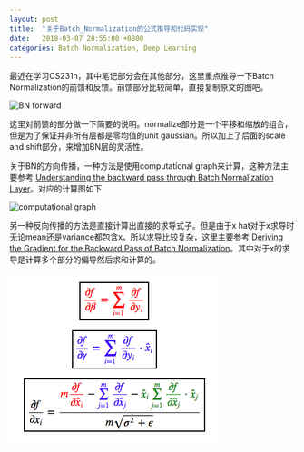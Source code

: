 ```yaml
---
layout: post
title:  "关于Batch_Normalization的公式推导和代码实现"
date:   2018-03-07 20:55:00 +0800
categories: Batch Normalization, Deep Learning
---
```


最近在学习CS231n，其中笔记部分会在其他部分，这里重点推导一下Batch Normalization的前馈和反馈。前馈部分比较简单，直接复制原文的图吧。

![BN forward](https://kratzert.github.io/images/bn_backpass/bn_algorithm.PNG)

这里对前馈的部分做一下简要的说明。normalize部分是一个平移和缩放的组合，但是为了保证并非所有层都是零均值的unit gaussian。所以加上了后面的scale and shift部分，来增加BN层的灵活性。

关于BN的方向传播，一种方法是使用computational graph来计算，这种方法主要参考 [Understanding the backward pass through Batch Normalization Layer](https://kratzert.github.io/2016/02/12/understanding-the-gradient-flow-through-the-batch-normalization-layer.html)。对应的计算图如下

![computational graph](https://kratzert.github.io/images/bn_backpass/BNcircuit.png)

另一种反向传播的方法是直接计算出直接的求导式子。但是由于x hat对于x求导时无论mean还是variance都包含x，所以求导比较复杂，这里主要参考 [Deriving the Gradient for the Backward Pass of Batch Normalization](https://kevinzakka.github.io/2016/09/14/batch_normalization/)。其中对于x的求导是计算多个部分的偏导然后求和计算的。

![bn_backward_formulations](../images/bn_backward_formulations.png)